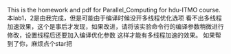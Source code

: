 This is the homework and pdf for Parallel_Computing for hdu-ITMO course.
本lab1，2是由我完成，但是可能由于编译时候没开多线程优化选项 看不出多线程加速效果，这个是事后才发现，如果改进，请将该实验命令行的编译参数稍微进行修改，设置线程后还要加入编译优化参数  这样才能有多线程加速的效果。
如果帮到了你，麻烦点个star把
